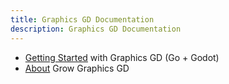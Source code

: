 ```yaml
---
title: Graphics GD Documentation
description: Graphics GD Documentation
---
```


- [Getting Started](./overview/) with Graphics GD (Go + Godot)
- [About](./overview/about) Grow Graphics GD
